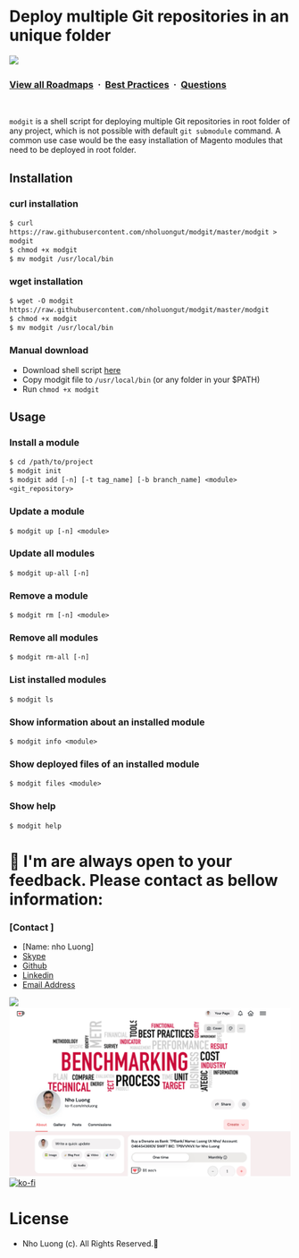 # Deploy multiple Git repositories in an unique folder

![](https://i.imgur.com/waxVImv.png)
### [View all Roadmaps](https://github.com/nholuongut/all-roadmaps) &nbsp;&middot;&nbsp; [Best Practices](https://github.com/nholuongut/all-roadmaps/blob/main/public/best-practices/) &nbsp;&middot;&nbsp; [Questions](https://www.linkedin.com/in/nholuong/)
<br/>

`modgit` is a shell script for deploying multiple Git repositories in root folder of any project, which is not possible with default `git submodule` command. A common use case would be the easy installation of Magento modules that need to be deployed in root folder.

## Installation

### curl installation

    $ curl https://raw.githubusercontent.com/nholuongut/modgit/master/modgit > modgit
    $ chmod +x modgit
    $ mv modgit /usr/local/bin

### wget installation

    $ wget -O modgit https://raw.githubusercontent.com/nholuongut/modgit/master/modgit
    $ chmod +x modgit
    $ mv modgit /usr/local/bin

### Manual download
* Download shell script [here](https://raw.github.com/nholuongut/modgit/master/modgit)
* Copy modgit file to `/usr/local/bin` (or any folder in your $PATH)
* Run `chmod +x modgit`

## Usage

### Install a module

    $ cd /path/to/project
    $ modgit init
    $ modgit add [-n] [-t tag_name] [-b branch_name] <module> <git_repository>

### Update a module

    $ modgit up [-n] <module>

### Update all modules

    $ modgit up-all [-n]

### Remove a module

    $ modgit rm [-n] <module>

### Remove all modules

    $ modgit rm-all [-n]

### List installed modules

    $ modgit ls

### Show information about an installed module

    $ modgit info <module>

### Show deployed files of an installed module

    $ modgit files <module>

### Show help

    $ modgit help

# 🚀 I'm are always open to your feedback.  Please contact as bellow information:
### [Contact ]
* [Name: nho Luong]
* [Skype](luongutnho_skype)
* [Github](https://github.com/nholuongut/)
* [Linkedin](https://www.linkedin.com/in/nholuong/)
* [Email Address](luongutnho@hotmail.com)

![](https://i.imgur.com/waxVImv.png)
![](Donate.png)
[![ko-fi](https://ko-fi.com/img/githubbutton_sm.svg)](https://ko-fi.com/nholuong)

# License
* Nho Luong (c). All Rights Reserved.🌟
